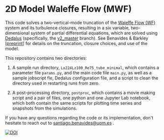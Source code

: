 # 2D Model Waleffe Flow (MWF)
This code solves a two-vertical-mode truncation of the [Waleffe Flow (WF)](https://doi.org/10.1017/jfm.2016.92) system and its turbulence closures, resulting in a six variable, two-dimensional system of partial differential equations, which are solved using [Dedalus](https://dedalus-project.org/) (specifically, the [v2_master](https://github.com/DedalusProject/dedalus/tree/v2_master) branch). See Benavides & Barkley [[preprint](https://doi.org/10.48550/arXiv.2309.12879)] for details on the truncation, closure choices, and use of the model.

This repository contains two directories:

1. A sample run directory, `Lx224Lz100_Re75_tube_minimal`, which contains a parameter file `params.py`, and the main code file `main.py`, as well as a sample jobscript fle, Dedalus configuration file, and a script to clean the directory used in restarting runs from zero.

2. A post-processing directory, `postproc`, which contains a movie making script and a pair of files, one python and one Jupyter Lab notebook, which both contain the same scripts for plotting time series and snapshots from the simulations.

If you have any questions regarding the code or its implementation, don't hesitate to reach out to santiago.benavides@upm.es .

[![DOI](https://zenodo.org/badge/675737995.svg)](https://doi.org/10.5281/zenodo.15261062)
